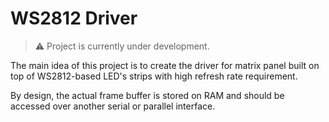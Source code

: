 # WS2812 Driver
> :warning: Project is currently under development.

The main idea of this project is to create the driver for matrix panel built on top of WS2812-based LED's strips with high refresh rate requirement.

By design, the actual frame buffer is stored on RAM and should be accessed over another serial or parallel interface.
